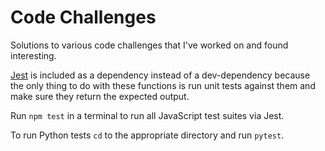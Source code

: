 # Code Challenges

Solutions to various code challenges that I've worked on and found interesting.

[Jest](https://jestjs.io/) is included as a dependency instead of a dev-dependency because the only thing to do with these functions is run unit tests against them and make sure they return the expected output.

Run `npm test` in a terminal to run all JavaScript test suites via Jest.

To run Python tests `cd` to the appropriate directory and run `pytest`.
